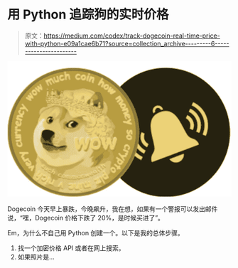 # 用 Python 追踪狗的实时价格

> 原文：<https://medium.com/codex/track-dogecoin-real-time-price-with-python-e09a1cae6b71?source=collection_archive---------6----------------------->

![](img/29bcc72879d855c70933d50fbe3e594a.png)

Dogecoin 今天早上暴跌，今晚飙升，我在想，如果有一个警报可以发出邮件说，“嘿，Dogecoin 价格下跌了 20%，是时候买进了”。

Em，为什么不自己用 Python 创建一个。以下是我的总体步骤。

1.  找一个加密价格 API 或者在网上搜索。
2.  如果照片是…